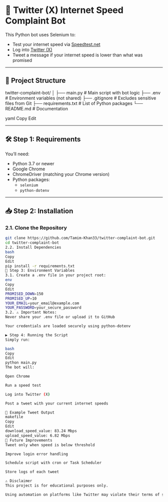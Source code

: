 # 📡 Twitter (X) Internet Speed Complaint Bot

This Python bot uses Selenium to:
- Test your internet speed via [Speedtest.net](https://www.speedtest.net)
- Log into [Twitter (X)](https://x.com)
- Tweet a message if your internet speed is lower than what was promised

---

## 📂 Project Structure

twitter-complaint-bot/
│
├── main.py # Main script with bot logic
├── .env # Environment variables (not shared)
├── .gitignore # Excludes sensitive files from Git
├── requirements.txt # List of Python packages
└── README.md # Documentation

yaml
Copy
Edit

---

## 🛠️ Step 1: Requirements

You’ll need:
- Python 3.7 or newer
- Google Chrome
- ChromeDriver (matching your Chrome version)
- Python packages:
  - `selenium`
  - `python-dotenv`

---

## 📥 Step 2: Installation

### 2.1. Clone the Repository

```bash
git clone https://github.com/Tamim-Khan33/twitter-complaint-bot.git
cd twitter-complaint-bot
2.2. Install Dependencies
bash
Copy
Edit
pip install -r requirements.txt
🔐 Step 3: Environment Variables
3.1. Create a .env file in your project root:
env
Copy
Edit
PROMISED_DOWN=150
PROMISED_UP=10
YOUR_EMAIL=your_email@example.com
YOUR_PASSWORD=your_secure_password
3.2. ⚠️ Important Notes:
Never share your .env file or upload it to GitHub

Your credentials are loaded securely using python-dotenv

▶️ Step 4: Running the Script
Simply run:

bash
Copy
Edit
python main.py
The bot will:

Open Chrome

Run a speed test

Log into Twitter (X)

Post a tweet with your current internet speeds

📝 Example Tweet Output
makefile
Copy
Edit
download_speed_value: 83.24 Mbps
upload_speed_value: 6.82 Mbps
🚧 Future Improvements
Tweet only when speed is below threshold

Improve login error handling

Schedule script with cron or Task Scheduler

Store logs of each tweet

⚠️ Disclaimer
This project is for educational purposes only.

Using automation on platforms like Twitter may violate their terms of service. Use responsibly and at your own risk.
